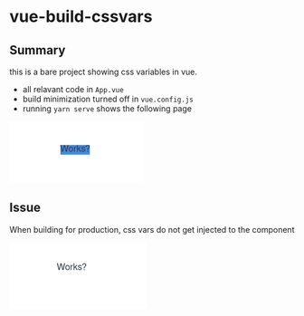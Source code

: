 # vue-build-cssvars

## Summary

this is a bare project showing css variables in vue.

- all relavant code in `App.vue`
- build minimization turned off in `vue.config.js`
- running `yarn serve` shows the following page


![](docs/serve.png)

## Issue

When building for production, css vars do not get injected to the component

![](docs/build.png)
